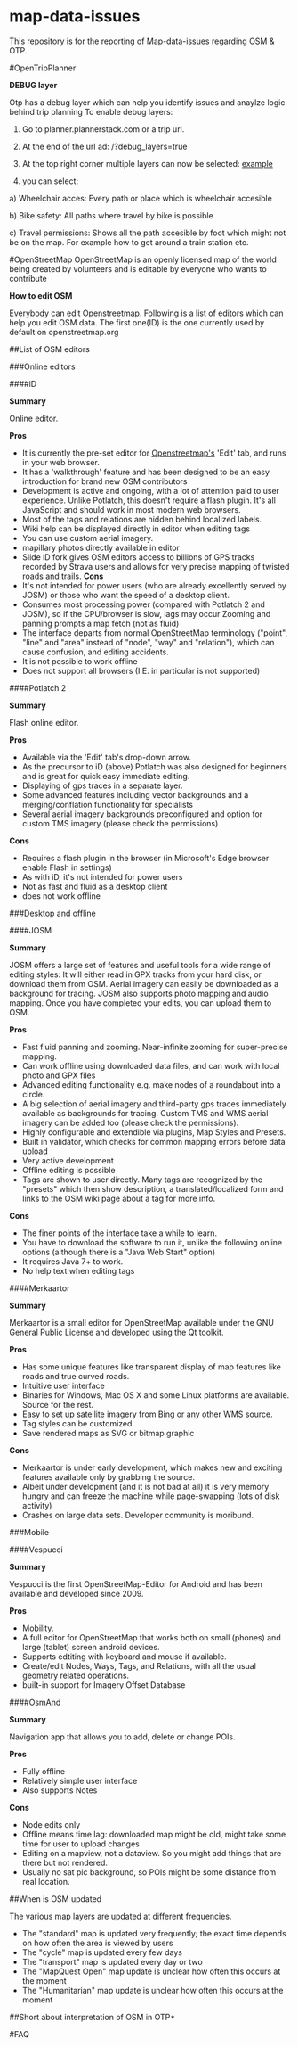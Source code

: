 # map-data-issues

This repository is for the reporting of Map-data-issues regarding OSM & OTP.

#OpenTripPlanner 

**DEBUG layer**

Otp has a debug layer which can help you identify issues and anaylze logic behind trip planning
To enable debug layers:

1. Go to planner.plannerstack.com or a trip url.

2. At the end of the url ad: /?debug_layers=true

3. At the top right corner multiple layers can now be selected: [example](https://cloud.githubusercontent.com/assets/10044515/10483652/c56e8986-7280-11e5-8546-70e96691c985.png)

4. you can select: 
   
  a) Wheelchair acces: Every path or place which is wheelchair accesible

  b) Bike safety: All paths where travel by bike is possible

  c) Travel permissions: Shows all the path accesible by foot which might not be on the map. For example how to get around a train station etc.

#OpenStreetMap
OpenStreetMap is an openly licensed map of the world being created by volunteers and is editable by everyone who wants to contribute

**How to edit OSM**

Everybody can edit Openstreetmap. Following is a list of editors which can help you edit OSM data. The first one(ID) is the one currently used by default on openstreetmap.org

##List of OSM editors

###Online editors

####iD

**Summary**

Online editor.

**Pros**
- It is currently the pre-set editor for [Openstreetmap's](https://www.openstreetmap.org) 'Edit' tab, and runs in your web browser.
- It has a 'walkthrough' feature and has been designed to be an easy introduction for brand new OSM contributors
- Development is active and ongoing, with a lot of attention paid to user experience.
Unlike Potlatch, this doesn't require a flash plugin. It's all JavaScript and should work in most modern web browsers.
- Most of the tags and relations are hidden behind localized labels.
- Wiki help can be displayed directly in editor when editing tags
- You can use custom aerial imagery.
- mapillary photos directly available in editor
- Slide iD fork gives OSM editors access to billions of GPS tracks recorded by Strava users and allows for very precise mapping of twisted roads and trails.
**Cons**
- It's not intended for power users (who are already excellently served by JOSM) or those who want the speed of a desktop client.
- Consumes most processing power (compared with Potlatch 2 and JOSM), so if the CPU/browser is slow, lags may occur
Zooming and panning prompts a map fetch (not as fluid)
- The interface departs from normal OpenStreetMap terminology ("point", "line" and "area" instead of "node", "way" and "relation"), which can cause confusion, and editing accidents.
- It is not possible to work offline
- Does not support all browsers (I.E. in particular is not supported)

####Potlatch 2

**Summary**

Flash online editor.

**Pros**  
- Available via the 'Edit' tab's drop-down arrow.
- As the precursor to iD (above) Potlatch was also designed for beginners and is great for quick easy immediate editing.
- Displaying of gps traces in a separate layer.
- Some advanced features including vector backgrounds and a merging/conflation functionality for specialists
- Several aerial imagery backgrounds preconfigured and option for custom TMS imagery (please check the permissions)

**Cons**
- Requires a flash plugin in the browser (in Microsoft's Edge browser enable Flash in settings)
- As with iD, it's not intended for power users
- Not as fast and fluid as a desktop client
- does not work offline


###Desktop and offline

####JOSM

**Summary**

JOSM offers a large set of features and useful tools for a wide range of editing styles: It will either read in GPX tracks from your hard disk, or download them from OSM. Aerial imagery can easily be downloaded as a background for tracing. JOSM also supports photo mapping and audio mapping. Once you have completed your edits, you can upload them to OSM.

**Pros**
- Fast fluid panning and zooming. Near-infinite zooming for super-precise mapping.
- Can work offline using downloaded data files, and can work with local photo and GPX files
- Advanced editing functionality e.g. make nodes of a roundabout into a circle.
- A big selection of aerial imagery and third-party gps traces immediately available as backgrounds for tracing. Custom TMS and WMS aerial imagery can be added too (please check the permissions).
- Highly configurable and extendible via plugins, Map Styles and Presets.
- Built in validator, which checks for common mapping errors before data upload
- Very active development
- Offline editing is possible
- Tags are shown to user directly. Many tags are recognized by the "presets" which then show description, a translated/localized form and links to the OSM wiki page about a tag for more info.

**Cons**
- The finer points of the interface take a while to learn.
- You have to download the software to run it, unlike the following online options (although there is a "Java Web Start" option)
- It requires Java 7+ to work.
- No help text when editing tags

####Merkaartor

**Summary**

Merkaartor is a small editor for OpenStreetMap available under the GNU General Public License and developed using the Qt toolkit.

**Pros**
- Has some unique features like transparent display of map features like roads and true curved roads.
- Intuitive user interface
- Binaries for Windows, Mac OS X and some Linux platforms are available. Source for the rest.
- Easy to set up satellite imagery from Bing or any other WMS source.
- Tag styles can be customized
- Save rendered maps as SVG or bitmap graphic

**Cons**
- Merkaartor is under early development, which makes new and exciting features available only by grabbing the source.
- Albeit under development (and it is not bad at all) it is very memory hungry and can freeze the machine while page-swapping (lots of disk activity)
- Crashes on large data sets. Developer community is moribund.

###Mobile

####Vespucci

**Summary**

Vespucci is the first OpenStreetMap-Editor for Android and has been available and developed since 2009.

**Pros**
- Mobility.
- A full editor for OpenStreetMap that works both on small (phones) and large (tablet) screen android devices.
- Supports edtiting with keyboard and mouse if available.
- Create/edit Nodes, Ways, Tags, and Relations, with all the usual geometry related operations.
- built-in support for Imagery Offset Database

####OsmAnd

**Summary**

Navigation app that allows you to add, delete or change POIs.

**Pros**
- Fully offline
- Relatively simple user interface
- Also supports Notes

**Cons**
- Node edits only
- Offline means time lag: downloaded map might be old, might take some time for user to upload changes
- Editing on a mapview, not a dataview. So you might add things that are there but not rendered.
- Usually no sat pic background, so POIs might be some distance from real location.

##When is OSM updated

The various map layers are updated at different frequencies.
- The "standard" map is updated very frequently; the exact time depends on how often the area is viewed by users
- The "cycle" map is updated every few days
- The "transport" map is updated every day or two
- The "MapQuest Open" map update is unclear how often this occurs at the moment
- The "Humanitarian" map update is unclear how often this occurs at the moment

##Short about interpretation of OSM in OTP*

#FAQ
